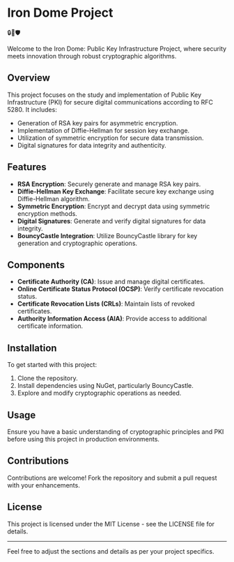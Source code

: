 # Iron Dome Project

🔒🔑🛡️

Welcome to the Iron Dome: Public Key Infrastructure Project, where security meets innovation through robust cryptographic algorithms.

## Overview

This project focuses on the study and implementation of Public Key Infrastructure (PKI) for secure digital communications according to RFC 5280. It includes:

- Generation of RSA key pairs for asymmetric encryption.
- Implementation of Diffie-Hellman for session key exchange.
- Utilization of symmetric encryption for secure data transmission.
- Digital signatures for data integrity and authenticity.

## Features

- **RSA Encryption**: Securely generate and manage RSA key pairs.
- **Diffie-Hellman Key Exchange**: Facilitate secure key exchange using Diffie-Hellman algorithm.
- **Symmetric Encryption**: Encrypt and decrypt data using symmetric encryption methods.
- **Digital Signatures**: Generate and verify digital signatures for data integrity.
- **BouncyCastle Integration**: Utilize BouncyCastle library for key generation and cryptographic operations.

## Components

- **Certificate Authority (CA)**: Issue and manage digital certificates.
- **Online Certificate Status Protocol (OCSP)**: Verify certificate revocation status.
- **Certificate Revocation Lists (CRLs)**: Maintain lists of revoked certificates.
- **Authority Information Access (AIA)**: Provide access to additional certificate information.

## Installation

To get started with this project:

1. Clone the repository.
2. Install dependencies using NuGet, particularly BouncyCastle.
3. Explore and modify cryptographic operations as needed.

## Usage

Ensure you have a basic understanding of cryptographic principles and PKI before using this project in production environments.

## Contributions

Contributions are welcome! Fork the repository and submit a pull request with your enhancements.

## License

This project is licensed under the MIT License - see the LICENSE file for details.

---

Feel free to adjust the sections and details as per your project specifics.